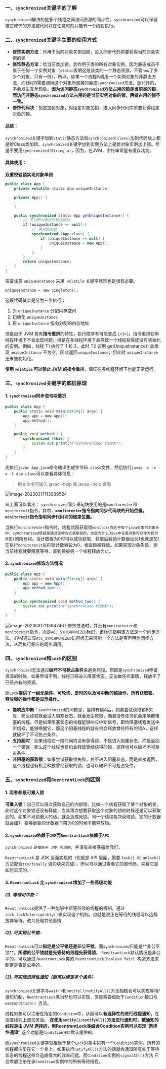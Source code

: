 ### 一、`synchronized`关键字的了解

`synchronized`解决的是多个线程之间访问资源的同步性，`synchronized`可以保证被它修饰的方法或代码块在任意时刻只能有一个线程执行。

### 二、`synchronized`关键字主要的使用方式

- **修饰实例方法**：作用于当前对象实例加锁，进入同步代码前要获得当前对象实例的锁
- **修饰静态方法**：给当前类加锁，会作用于类的所有对象实例，因为静态成员不属于任何一个实例对象（`static`表明这是该类的一个静态资源，不管`new`了多少个对象，只有一份）。所以，如果一个线程A调用一个实例对象的非静态方法，而线程B需要调用这个对象所属类的静态`synchronized`方法，是允许的，不会发生互斥现象。**因为访问静态`synchronized`方法占用的锁是当前类的锁，而访问非静态`synchronized`方法占用的是当前实例对象的锁，两者占用的锁不一致。**
- **修饰代码块**：指定加锁对象，对给定对象加锁，进入同步代码库前要获得给定对象的锁。

#### 总结：

`synchronized`关键字加到`static`静态方法和`synchronized(class)`加到代码块上都是给Class类加锁。`synchronized`关键字加到实例方法上是给对象实例加上锁。尽量不要用`synchronized(String a)`，因为，在JVM，字符串常量有缓存功能。
#### 具体使用：

**双重校验锁实现对象单例**
```java
public class App {
    private volatile static App uniqueInstance;

    private App() {

    }

    public synchronized static App getUniqueInstance() {
        // 先判断对象是否被实例过
        if (uniqueInstance == null) {
            // 类对象加锁
            synchronized (App.class) {
                if (uniqueInstance == null) {
                    uniqueInstance = new App();
                }
            }
        }
        return uniqueInstance;
    }
}

```
需要注意 `uniqueInstance` 采⽤` volatile` 关键字修饰也是很有必要。

`uniqueInstance = new Singleton();`

这段代码其实是分为三步执⾏：
1. 为 `uniqueInstance` 分配内存空间
2. 初始化 `uniqueInstance`
3. 将 `uniqueInstance` 指向分配的内存地址

但是由于 JVM 具有**指令重排**的特性，执⾏顺序有可能变成 `1>3>2`。指令重排在单线程环境下不会出现问题，但是在多线程环境下会导致⼀个线程获得还没有初始化的实例。例如，线程 T1 执⾏了 1 和 3，此时 T2 调⽤ getUniqueInstance() 后发现 `uniqueInstance` 不为空，因此返回`uniqueInstance`，但此时 `uniqueInstance` 还未被初始化。

**使⽤ `volatile` 可以禁⽌ JVM 的指令重排**，保证在多线程环境下也能正常运⾏。

### 三、`synchronized`关键字的底层原理
#### 1. `synchronized`同步语句块情况
```java
public class App {
    public static void main(String[] args) {
        App app = new App();
        app.method();
    }

    public void method() {
        synchronized (this) {
            System.out.println("synchronized 代码块");
        }
    }
}
```
先执行`javac App.java`命令编译生成字节码`.class`文件，然后执行`javap -c -s -v -l App.class`可以查看具体信息：

> 相关命令可输入 javac -help 和 javap -help 查看

![image-20230317113939524](./assets/image-20230317113939524.png)

从上面可以看出：
`synchronized`同步语句块使用的是`monitorenter`和`monitorexit`指令，其中，**`monitorenter`指令指向同步代码块的开始位置，`monitorexit`指令指明同步代码块的结束位置。**

当执行`monitorenter`指令时，线程试图获取锁`monitor(存在于每个java对象的对象头中，synchronized锁就是通过这种方式获取锁的，也是为什么Java中任意对象可以作为锁的原因)`的所有权。当计数器为0时可以成功获取，获取后将锁计数器设为1也就是加1.在执行`monitorexit`后将锁计数器设为0，表面锁被释放。如果获取对象失败，则当前线程就要阻塞等待，直到锁被另一个线程释放为止。

#### 2. `synchronized`修饰方法情况
```java
public class App {
    public static void main(String[] args) {
        App app = new App();
        app.method_two();
    }

    public synchronized void method_two() {
        System.out.println("synchronized 代码块");
    }
}

```

![image-20230317113947467](./assets/image-20230317113947467.png)
修饰方法时，并没有`monitorenter`和`monitorexit`指令，而是`ACC_SYNCHRONIZED`标识，该标识指明该方法是一个同步方法。JVM通过该`ACC_SYNCHRONIZED`访问标志来辨别一个方法是否声明为同步方法，从而执行相应的同步调用。

### 四、`synchronized`和`Lock`的区别
`synchronized`无法通过**破坏不可抢占条件**来避免死锁。原因是`synchronized`申请资源的时候，如果申请不到，线程已经进入阻塞状态，无法做任何事情，释放不了已经占有的资源。

而`Lock`**提供了一组无条件、可轮询、定时的以及可中断的锁操作，所有获取锁、释放锁的操作都是显示操作。**

- **能响应中断**：`synchronized`的问题是，当持有锁A后，如果尝试获取锁B失败，那么线程就会进入阻塞状态，就会发生死锁，而且没有任何机会来唤醒阻塞的线程。但是如果阻塞状态的线程能够响应中断信号，即给阻塞线程发送中断信号，能够唤醒它，那这个阻塞线程的就有机会释放曾经持有的锁A，这样就破坏了不可抢占条件。
- **支持超时**：如果线程在一段时间内没有获得锁，不是进入阻塞状态，而是返回一个错误，那么这个线程也有机会释放曾经获得的锁，这样也可以破坏不可抢占条件。
- **非阻塞的获取锁**：如果尝试获取锁失败，并不进入阻塞状态，而是直接返回，这个线程也有机会释放曾经获取的锁，也可以破坏不可抢占条件。

### 五、`synchronized`和`ReentrantLock`的区别
#### 1. 两者都是可重入锁
**可重入锁**：自己可以再次获取自己的内部锁。比如一个线程获取了某个对象的锁，此时这个对象锁还没有释放，当其再次想要获取这个对象的锁的时候还是可以获取到的。如果不可锁重入的话，就会造成死锁。同一个线程每次获取锁，锁的计数器就会加1，要等到锁的计数器下降为0的时候才能释放锁。

#### 2. `synchronized`依赖于`JVM`而`ReentrantLock`依赖于`API`

`synchronized 是依赖于 JVM 实现的`，并没有直接暴露给我们。

`ReentrantLock` 是 JDK 层⾯实现的（也就是 API 层⾯，需要 `lock() 和 unlock()` ⽅法配合`try/finally` 语句块来完成），所以可以通过查看它的源代码，来看它是如何实现的。

#### 3. `ReentrantLock` ⽐ `synchronized` 增加了⼀些⾼级功能
##### (1). 等待可中断：
`ReentrantLock`提供了⼀种能够中断等待锁的线程的机制，通过`lock.lockInterruptibly()`来实现这个机制。也就是说正在等待的线程可以选择放弃等待，改为处理其他事情

##### (2). 可实现公平锁:
`ReentrantLock`可以**指定是公平锁还是⾮公平锁**。⽽`synchronized`只能是**⾮公平锁**。**所谓的公平锁就是先等待的线程先获得锁**。 `ReentrantLock`默认情况是⾮公平的，可以通过 `ReentrantLock`类的 `ReentrantLock(boolean fair) `构造⽅法来制定是否是公平的。

##### (3). 可实现选择性通知（锁可以绑定多个条件）
`synchronized`关键字与`wait()`和`notify()/notifyAll()`⽅法相结合可以实现等待/通知机制，`ReentrantLock`类当然也可以实现，但是需要借助于`Condition`接⼝与`newCondition() `⽅法。

线程对象可以注册在指定的`Condition`中，从⽽可以**有选择性的进⾏线程通知**，在调度线程上更加灵活。 **在使⽤`notify()/notifyAll()`⽅法进⾏通知时，被通知的线程是由 JVM 选择的，⽤ReentrantLock类结合Condition实例可以实现“选择性通知”**,这个功能是`Condition接⼝`默认提供的.

⽽`synchronized`关键字就相当于整个`Lock`对象中只有⼀个`Condition`实例，所有的线程都注册在它⼀个身上。如果执⾏`notifyAll()`⽅法的话就会通知所有处于等待状态的线程这样会造成很⼤的效率问题，⽽`Condition`实例的`signalAll()`⽅法 只会唤醒注册在该`Condition`实例中的所有等待线程。
